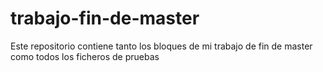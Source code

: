 # trabajo-fin-de-master
Este repositorio contiene tanto los bloques de mi trabajo de fin de master como todos los ficheros de pruebas

